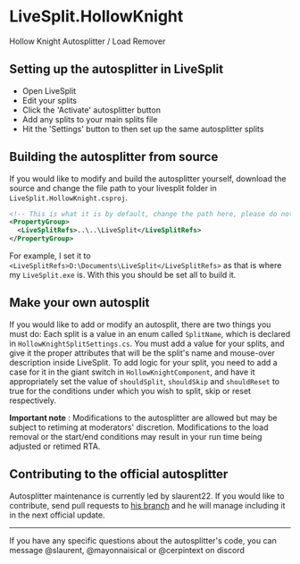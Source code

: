 # LiveSplit.HollowKnight
Hollow Knight Autosplitter / Load Remover

## Setting up the autosplitter in LiveSplit
- Open LiveSplit
- Edit your splits
- Click the 'Activate' autosplitter button
- Add any splits to your main splits file
- Hit the 'Settings' button to then set up the same autosplitter splits

## Building the autosplitter from source
If you would like to modify and build the autosplitter yourself, download the source and change the file path to your livesplit folder in `LiveSplit.HollowKnight.csproj`.
```xml
<!-- This is what it is by default, change the path here, please do not commit this change in any pull requests-->
<PropertyGroup>
  <LiveSplitRefs>..\..\LiveSplit</LiveSplitRefs>
</PropertyGroup>
```
For example, I set it to `<LiveSplitRefs>D:\Documents\LiveSplit</LiveSplitRefs>` as that is where my `LiveSplit.exe` is. With this you should be set all to build it.

## Make your own autosplit
If you would like to add or modify an autosplit, there are two things you must do:
Each split is a value in an enum called `SplitName`, which is declared in `HollowKnightSplitSettings.cs`. You must add a value for your splits, and give it the proper attributes that will be the split's name and mouse-over description inside LiveSplit. To add logic for your split, you need to add a case for it in the giant switch in `HollowKnightComponent`, and have it appropriately set the value of `shouldSplit`, `shouldSkip` and `shouldReset` to true for the conditions under which you wish to split, skip or reset respectively.

**Important note** : Modifications to the autosplitter are allowed but may be subject to retiming at moderators' discretion. Modifications to the load removal or the start/end conditions may result in your run time being adjusted or retimed RTA.


## Contributing to the official autosplitter
Autosplitter maintenance is currently led by slaurent22. If you would like to contribute, send pull requests to [his branch](https://github.com/slaurent22/LiveSplit.HollowKnight) and he will manage including it in the next official update.

***
If you have any specific questions about the autosplitter's code, you can message @slaurent, @mayonnaisical or @cerpintext on discord